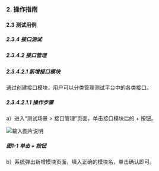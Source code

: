 ### 2. 操作指南

#### 2.3 测试用例

##### 2.3.4 接口测试

##### 2.3.4.2 接口管理

##### 2.3.4.2.1 新增接口模块

通过创建接口模块，用户可以分类管理测试平台中的各类接口。

##### 2.3.4.2.1.1 操作步骤

a）进入“测试场景 > 接口管理”页面，单击接口模块后的 + 按钮。

![输入图片说明](../../../../../images/SoFlu%E5%85%A8%E8%87%AA%E5%8A%A8%E6%B5%8B%E8%AF%95%E5%B9%B3%E5%8F%B0%E6%95%99%E7%A8%8B/2.%20%E6%93%8D%E4%BD%9C%E6%8C%87%E5%8D%97/3.%20%E6%B5%8B%E8%AF%95%E7%94%A8%E4%BE%8B/4.%20%E6%8E%A5%E5%8F%A3%E6%B5%8B%E8%AF%95/2.%20%E6%8E%A5%E5%8F%A3%E7%AE%A1%E7%90%86/image.png)

##### 图1-1 单击 + 按钮

b）系统弹出新增模块页面，填入正确的模块名，单击确认即可。
